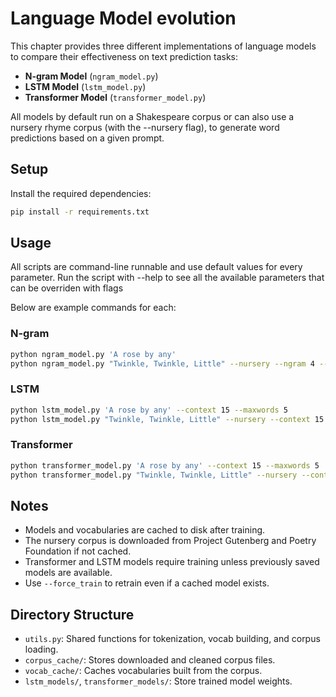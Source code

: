 # Language Model evolution

This chapter provides three different implementations of language models to compare their effectiveness on text prediction tasks:

- **N-gram Model** (`ngram_model.py`)
- **LSTM Model** (`lstm_model.py`)
- **Transformer Model** (`transformer_model.py`)

All models by default run on a Shakespeare corpus or can also use a nursery rhyme corpus (with the --nursery flag), to generate word predictions based on a given prompt.

## Setup

Install the required dependencies:

```bash
pip install -r requirements.txt
```

## Usage

All scripts are command-line runnable and use default values for every parameter. Run the script with --help to see all the available parameters that can be overriden with flags

Below are example commands for each:

### N-gram

```bash
python ngram_model.py 'A rose by any'
python ngram_model.py "Twinkle, Twinkle, Little" --nursery --ngram 4 --topk 5
```

### LSTM

```bash
python lstm_model.py 'A rose by any' --context 15 --maxwords 5
python lstm_model.py "Twinkle, Twinkle, Little" --nursery --context 15 --epochs 10 --maxwords 5
```

### Transformer

```bash
python transformer_model.py 'A rose by any' --context 15 --maxwords 5
python transformer_model.py "Twinkle, Twinkle, Little" --nursery --context 15 --epochs 5 --maxwords 5
```

## Notes

- Models and vocabularies are cached to disk after training.
- The nursery corpus is downloaded from Project Gutenberg and Poetry Foundation if not cached.
- Transformer and LSTM models require training unless previously saved models are available.
- Use `--force_train` to retrain even if a cached model exists.

## Directory Structure

- `utils.py`: Shared functions for tokenization, vocab building, and corpus loading.
- `corpus_cache/`: Stores downloaded and cleaned corpus files.
- `vocab_cache/`: Caches vocabularies built from the corpus.
- `lstm_models/`, `transformer_models/`: Store trained model weights.
